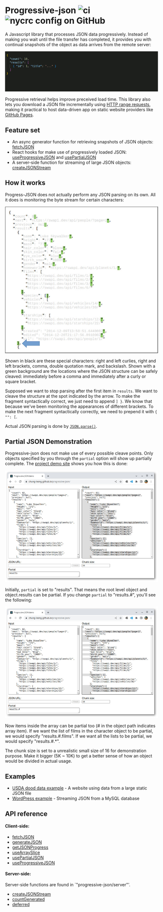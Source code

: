# Progressive-json ![ci](https://img.shields.io/github/actions/workflow/status/chung-leong/progressive-json/node.js.yml?branch=main&label=Node.js%20CI&logo=github) ![nycrc config on GitHub](https://img.shields.io/nycrc/chung-leong/progressive-json)

A Javascript library that processes JSON data progressively. Instead of making you wait until
the file transfer has completed, it provides you with continual snapshots of the  object as
data arrives from the remote server: 

![Growing JSON](./doc/img/animation.gif)

Progressive retrieval helps improve preceived load time. This library also lets you download a
JSON file incrementally using 
[HTTP range requests](https://developer.mozilla.org/en-US/docs/Web/HTTP/Range_requests), 
making it practical to host data-driven app on static website providers like 
[GitHub Pages](https://pages.github.com/). 

## Feature set

* An async generator function for retrieving snapshots of JSON objects: [fetchJSON](./doc/fetchJSON.md)
* React hooks for make use of progressively loaded JSON: [useProgressiveJSON](./doc/useProgressiveJSON.md) and [usePartialJSON](./doc/usePartialJSON.md)
* A server-side function for streaming of large JSON objects: [createJSONStream](./doc/createJSONStream.md)

## How it works

Progress-JSON does not actually perform any JSON parsing on its own. All it does is monitoring the byte stream for certain characters:

![Special characters](./doc/img/characters.jpg)

Shown in black are these special characters: right and left curlies, right and left brackets, comma, double quotation mark, and backslash. Shown with a green background are the locations where the JSON structure can be safely cleaved: immediately before a comma and immediately after a curly or square bracket.

Supposed we want to stop parsing after the first item in `results`. We want to cleave the structure at the spot indicated by the arrow. To make the fragment syntactically correct, we just need to append `] }`. We know that because we've been monitoring the appearances of different brackets. To make the next fragment syntactically correctly, we need to prepend it with `{ "": [`. 

Actual JSON parsing is done by 
[`JSON.parse()`](https://developer.mozilla.org/en-US/docs/Web/JavaScript/Reference/Global_Objects/JSON/parse). 

## Partial JSON Demonstration

Progressive-json does not make use of every possible cleave points. Only objects specified by you
through the `partial` option will show up partially complete. The 
[project demo site](https://chung-leong.github.io/progressive-json/) shows you how this is done:

![Initial view](./doc/img/screenshot-1.jpg)

Initially, `partial` is set to "results". That means the root level object and object.results can be 
partial. If you change `partial` to "results.#", you'll see the following:

![Partial objects](./doc/img/screenshot-2.jpg)

Now items inside the array can be partial too (# in the object path indicates array item). If we want 
the list of films in the character object to be partial, we would specify "results.#.films". If we 
want all the lists to be partial, we would specify "results.#.*".

The chunk size is set to a unrealistic small size of 16 for demonstration purpose. Make it bigger (5K ~ 10K) to get a better sense of how an object would be divided in actual usage. 

## Examples

* [USDA dood data example](./examples/food-data) - A website using data from a large static JSON file
* [WordPress example](./examples/wordpress) - Streaming JSON from a MySQL database

## API reference

#### Client-side:

* [fetchJSON](./doc/fetchJSON.md)
* [generateJSON](./doc/generateJSON.md)
* [getJSONProgress](./doc/getJSONProgress.md)
* [useArraySlice](./doc/useArraySlice.md)
* [usePartialJSON](./doc/usePartialJSON.md)
* [useProgressiveJSON](./doc/useProgressiveJSON.md)

#### Server-side:

Server-side functions are found in `"progressive-json/server"'.

* [createJSONStream](./doc/createJSONStream.md)
* [countGenerated](./doc/countGenerated.md)
* [deferred](./doc/deferred.md)

